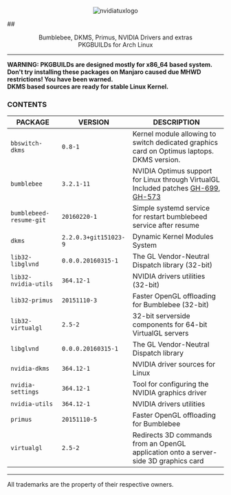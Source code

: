 
<p align="center">
  <img src="https://i.imgur.com/gkdq7EZ.jpg " alt="nvidiatuxlogo"/>
</p>

##<p align="center">Bumblebee, DKMS, Primus, NVIDIA Drivers and extras <br/>PKGBUILDs for Arch Linux <br/></p>

<hr/>

**WARNING: PKGBUILDs are designed mostly for x86_64 based system.<br/>**
**Don't try installing these packages on Manjaro caused due MHWD restrictions! You have been warned.<br/>**
**DKMS based sources are ready for stable Linux Kernel.**

### CONTENTS ###

| **PACKAGE**             	| **VERSION**           	| **DESCRIPTION**                                                                                                                                                                                              	|
|-------------------------	|-----------------------	|--------------------------------------------------------------------------------------------------------------------------------------------------------------------------------------------------------------	|
| `bbswitch-dkms`               | `0.8-1`                       | Kernel module allowing to switch dedicated graphics card on Optimus laptops. DKMS version.
| `bumblebee`             	| `3.2.1-11`            	| NVIDIA Optimus support for Linux through VirtualGL Included patches [GH-699](https://github.com/Bumblebee-Project/Bumblebee/issues/699), [GH-573](https://github.com/Bumblebee-Project/Bumblebee/issues/573) 	|
| `bumblebeed-resume-git` 	| `20160220-1`          	| Simple systemd service for restart bumblebeed service after resume                                                                                                                                           	|
| `dkms`                  	| `2.2.0.3+git151023-9` 	| Dynamic Kernel Modules System                                                                                                                                                                                	|
| `lib32-libglvnd`        	| `0.0.0.20160315-1`    	| The GL Vendor-Neutral Dispatch library (32-bit)                                                                                                                                                              	|
| `lib32-nvidia-utils`    	| `364.12-1`            	| NVIDIA drivers utilities (32-bit)                                                                                                                                                                            	|
| `lib32-primus`          	| `20151110-3`          	| Faster OpenGL offloading for Bumblebee (32-bit)                                                                                                                                                              	|
| `lib32-virtualgl`       	| `2.5-2`               	| 32-bit serverside components for 64-bit VirtualGL servers                                                                                                                                                    	|
| `libglvnd`              	| `0.0.0.20160315-1`    	| The GL Vendor-Neutral Dispatch library                                                                                                                                                                       	|
| `nvidia-dkms`           	| `364.12-1`            	| NVIDIA driver sources for Linux                                                                                                                                                                              	|
| `nvidia-settings`       	| `364.12-1`            	| Tool for configuring the NVIDIA graphics driver                                                                                                                                                              	|
| `nvidia-utils`          	| `364.12-1`            	| NVIDIA drivers utilities                                                                                                                                                                                     	|
| `primus`                	| `20151110-5`          	| Faster OpenGL offloading for Bumblebee                                                                                                                                                                       	|
| `virtualgl`             	| `2.5-2`               	| Redirects 3D commands from an OpenGL application onto a server-side 3D graphics card                                                                                                                         	|

<hr/>

All trademarks are the property of their respective owners.
